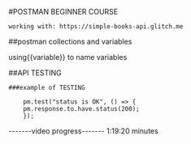 #POSTMAN BEGINNER COURSE

    working with: https://simple-books-api.glitch.me  

##postman collections and variables

using{{variable}} to name variables

##API TESTING
 
    ###example of TESTING

        pm.test("status is OK", () => {
        pm.response.to.have.status(200);
        });


-------video progress-------
1:19:20 minutes